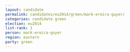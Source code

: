 ```yaml
---
layout: candidate
permalink: candidates/eu2014/green/mark-ereira-guyer/
categories: candidate green
election: eu2014
list-rank: 1
person: mark-ereira-guyer
region: eastern
party: green
---
```

